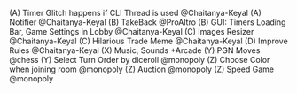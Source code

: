 (A) Timer Glitch happens if CLI Thread is used @Chaitanya-Keyal
(A) Notifier @Chaitanya-Keyal
(B) TakeBack @ProAltro
(B) GUI: Timers Loading Bar, Game Settings in Lobby @Chaitanya-Keyal
(C) Images Resizer @Chaitanya-Keyal
(C) Hilarious Trade Meme @Chaitanya-Keyal
(D) Improve Rules @Chaitanya-Keyal
(X) Music, Sounds +Arcade
(Y) PGN Moves @chess
(Y) Select Turn Order by diceroll @monopoly
(Z) Choose Color when joining room @monopoly
(Z) Auction @monopoly
(Z) Speed Game @monopoly
